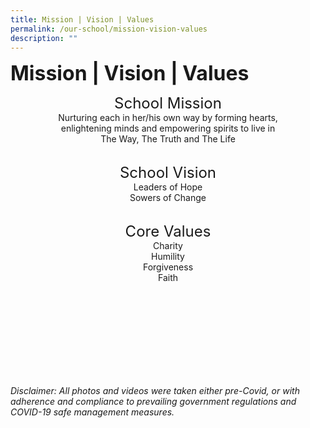 ```yaml
---
title: Mission | Vision | Values
permalink: /our-school/mission-vision-values
description: ""
---
```

**<font size=6>Mission | Vision | Values</font>**




<center>

<font size=5>School Mission</font>
<br>
Nurturing each in her/his own way by forming hearts,<br>
enlightening minds and empowering spirits to live in<br>
The Way, The Truth and The Life<br><br>


  

  
<font size=5>School Vision</font><br>
Leaders of Hope<br>
Sowers of Change
<br><br>

  

<font size=5>Core Values</font><br>
Charity<br>
Humility<br>
Forgiveness<br>
Faith

</center>  
	
  <br><br><br><br><br><br><br><br>

_Disclaimer: All photos and videos were taken either pre-Covid, or with adherence and compliance to prevailing government regulations and COVID-19 safe management measures._